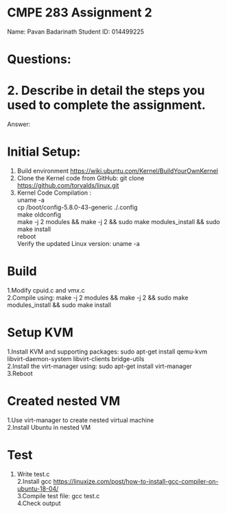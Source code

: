 # CMPE 283 Assignment 2  
Name: Pavan Badarinath
Student ID: 014499225 

# Questions: 

# 2. Describe in detail the steps you used to complete the assignment.  
Answer:
# Initial Setup:
1. Build environment https://wiki.ubuntu.com/Kernel/BuildYourOwnKernel  
2. Clone the Kernel code from GitHub: git clone https://github.com/torvalds/linux.git  
3. Kernel Code Compilation :  
   uname -a  
   cp /boot/config-5.8.0-43-generic ./.config  
   make oldconfig  
   make -j 2 modules && make -j 2 && sudo make modules_install && sudo make install  
   reboot  
   Verify the updated Linux version: uname -a  
# Build
1.Modify cpuid.c and vmx.c  
2.Compile using: make -j 2 modules && make -j 2 && sudo make modules_install && sudo make install  
# Setup KVM
1.Install KVM and supporting packages: 
sudo apt-get install qemu-kvm libvirt-daemon-system libvirt-clients bridge-utils  
2.Install the virt-manager using: 
sudo apt-get install virt-manager  
3.Reboot  
 
# Created nested VM
1.Use virt-manager to create nested virtual machine  
2.Install Ubuntu in nested VM  
 
# Test  
1. Write test.c  
2.Install gcc https://linuxize.com/post/how-to-install-gcc-compiler-on-ubuntu-18-04/  
3.Compile test file: gcc test.c  
4.Check output  

